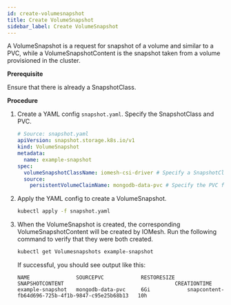 ```yaml
---
id: create-volumesnapshot
title: Create VolumeSnapshot
sidebar_label: Create VolumeSnapshot
---
```


A VolumeSnapshot is a request for snapshot of a volume and similar to a PVC, while a VolumeSnapshotContent is the snapshot taken from a volume provisioned in the cluster. 

**Prerequisite**

Ensure that there is already a SnapshotClass.

**Procedure**

1. Create a YAML config `snapshot.yaml`. Specify the SnapshotClass and PVC.

    ```yaml
    # Source: snapshot.yaml
    apiVersion: snapshot.storage.k8s.io/v1
    kind: VolumeSnapshot
    metadata:
      name: example-snapshot
    spec:
      volumeSnapshotClassName: iomesh-csi-driver # Specify a SnapshotClass such as `iomesh-csi-driver`.
      source:
        persistentVolumeClaimName: mongodb-data-pvc # Specify the PVC for which you want to take a snapshot such as `mongodb-data-pvc`.
    ```
2. Apply the YAML config to create a VolumeSnapshot.

    ```bash
    kubectl apply -f snapshot.yaml
    ```

3. When the VolumeSnapshot is created, the corresponding VolumeSnapshotContent will be created by IOMesh. Run the following command to verify that they were both created.

    ```bash
    kubectl get Volumesnapshots example-snapshot
    ```

    If successful, you should see output like this:

    ```output
    NAME               SOURCEPVC            RESTORESIZE    SNAPSHOTCONTENT                                    CREATIONTIME
    example-snapshot   mongodb-data-pvc     6Gi            snapcontent-fb64d696-725b-4f1b-9847-c95e25b68b13   10h
    ```
